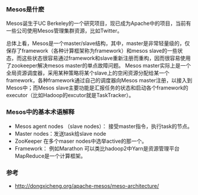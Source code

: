 ### Mesos是什麽
Mesos诞生于UC Berkeley的一个研究项目，现已成为Apache中的项目，当前有一些公司使用Mesos管理集群资源，比如Twitter。

总体上看，Mesos是一个master/slave结构，其中，master是非常轻量级的，仅保存了framework（各种计算框架称为framework）和mesos slave的一些状态，而这些状态很容易通过framework和slave重新注册而重构，因而很容易使用了zookeeper解决mesos master的单点故障问题。
Mesos master实际上是一个全局资源调度器，采用某种策略将某个slave上的空闲资源分配给某一个framework，各种framework通过自己的调度器向Mesos master注册，以接入到Mesos中；而Mesos slave主要功能是汇报任务的状态和启动各个framework的executor（比如Hadoop的excutor就是TaskTracker）。

### Mesos中的基本术语解释
- Mesos agent nodes （slave nodes）： 接受master指令，执行task的节点。
- Master nodes：发送task给slave node
- ZooKeeper 在多个maser nodes中选举active的那一个。
- Framework： 例如Marathon 可以类比hadoop2中Yarn是资源管理平台 MapReduce是一个计算框架。

### 参考
- http://dongxicheng.org/apache-mesos/meso-architecture/
